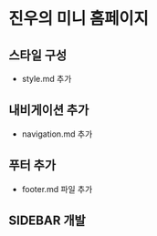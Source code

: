 # 진우의 미니 홈페이지

## 스타일 구성
- style.md 추가

## 내비게이션 추가
- navigation.md 추가

## 푸터 추가
- footer.md 파일 추가

## SIDEBAR 개발